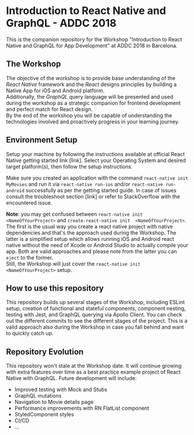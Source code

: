 # Introduction to React Native and GraphQL - ADDC 2018

This is the companion repository for the Workshop "Introduction to React Native and GraphQL for App Development" at ADDC 2018 in Barcelona.

## The Workshop
The objective of the workshop is to provide base understanding of the _React Native_ framework and the _React_ designs principles by building a Native App for iOS and Android platform.   
Additionally, the _GraphQL_ query language will be presented and used during the workshop as a strategic companion for frontend development and perfect match for React design.    
By the end of the workshop you will be capable of understanding the technologies involved and proactively progress in your learning journey.


## Environment Setup
Setup your machine by following the instructions available at official React Native getting started link [link].
Select your Operating System and desired target platform(s), then follow the setup instructions.

Make sure you created an application with the command `react-native init MyMovies` and run it via `react-native run-ios` and/or `react-native run-android` successfully as per the getting started guide. In case of issues consult the troubleshoot section [link] or refer to StackOverflow with the encountered issue.

__Note__: you may get confused between `react-native init <NameOfYourProject>` and `create-react-native init  <NameOfYourProject>`. The first is the usual way you create a react native project with native dependencies and that's the approach used during the Workshop. The latter is a simplified setup which allows running iOS and Android react native without the need of Xcode or Android Studio to actually compile your app. Both are valid approaches and please note from the latter you can `eject` to the former.   
Still, the Workshop will just cover the `react-native init <NameOfYourProject>` setup.


## How to use this repository 
This repository builds up several stages of the Workshop, including ESLint setup, creation of functional and stateful components, component nesting, testing with Jest, and GraphQL querying via Apollo Client. You can check out the different commits to see the different stages of the project. This is a valid approach also during the Workshop in case you fall behind and want to quickly catch up. 

## Repository Evolution
This repository won't stale at the Workshop date. It will continue growing with extra features over time as a best practice example project of React Native with GraphQL. Future development will include:
- Improved testing with Mock and Stubs
- GraphQL mutations
- Navigation to Movie details page
- Performance improvements with RN FlatList component
- StyledComponent styles
- CI/CD 
- ... 
